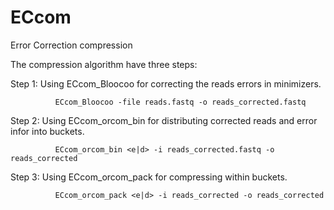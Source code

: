 # ECcom
Error Correction compression

The compression algorithm have three steps:


Step 1: Using ECcom_Bloocoo for correcting the reads errors in minimizers.

              ECcom_Bloocoo -file reads.fastq -o reads_corrected.fastq

Step 2: Using ECcom_orcom_bin for distributing corrected reads and error infor into buckets.

              ECcom_orcom_bin <e|d> -i reads_corrected.fastq -o reads_corrected
            
Step 3: Using ECcom_orcom_pack for compressing within buckets.

              ECcom_orcom_pack <e|d> -i reads_corrected -o reads_corrected
